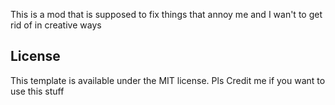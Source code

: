 This is a mod that is supposed to fix things that annoy me and I wan't to get rid of in creative ways

## License

This template is available under the MIT license. Pls Credit me if you want to use this stuff
